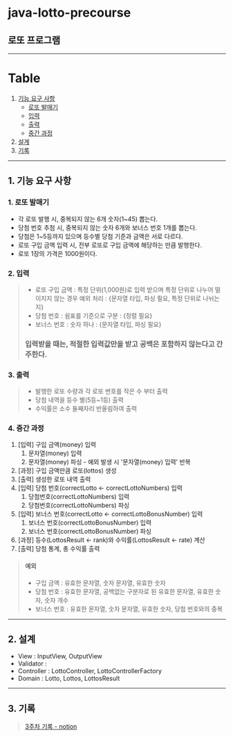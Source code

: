 # java-lotto-precourse

## 로또 프로그램

---

# Table
1. [기능 요구 사항](#1-기능-요구-사항)
   - [로또 발매기](#1-로또-발매기)
   - [입력](#2-입력)
   - [출력](#3-출력)
   - [중간 과정](#4-중간-과정)
2. [설계](#2-설계)
3. [기록](#2-기록)


---

## 1. 기능 요구 사항
### 1. 로또 발매기
- 각 로또 발행 시, 중복되지 않는 6개 숫자(1~45) 뽑는다. 
- 당첨 번호 추첨 시, 중복되지 않는 숫자 6개와 보너스 번호 1개를 뽑는다. 
- 당첨은 1~5등까지 있으며 등수별 당첨 기준과 금액은 서로 다르다. 
- 로또 구입 금액 입력 시, 전부 로또로 구입 금액에 해당하는 만큼 발행한다.
- 로또 1장의 가격은 1000원이다.

### 2. 입력
[//]: # (- 로또 구입 금액, 당첨 번호와 보너스 번호를 입력받고, 잘못된 값 입력 시, [ERROR]로 시작하는 메세지 출력 후 재입력한다.)
> - 로또 구입 금액 : 특정 단위(1,000원)로 입력 받으며 특정 단위로 나누어 떨이지지 않는 경우 예외 처리 : {문자열 타입, 파싱 필요, 특정 단위로 나뉘는지}
> - 당첨 번호 : 쉼표를 기준으로 구분 : {정렬 필요}
> - 보너스 번호 : 숫자 하나 : {문자열 타입, 파싱 필요}
> ### 입력받을 때는, 적절한 입력값만을 받고 공백은 포함하지 않는다고 간주한다.

### 3. 출력
[//]: # (- 사용자가 구매한 로또 번호와 당첨 번호를 비교 -> 당첨 내역, 수익률 출력 후 게임 종료)
> - 발행한 로또 수량과 각 로또 번호를 작은 수 부터 출력
> - 당첨 내역을 등수 별(5등~1등) 출력
> - 수익률은 소수 둘째자리 반올림하여 출력


### 4. 중간 과정
1. [입력] 구입 금액(money) 입력
   1. 문자열(money) 입력
   2. 문자열(money) 파싱 - 예외 발생 시 '문자열(money) 입력' 반복 
2. [과정] 구입 금액만큼 로또(lottos) 생성
3. [출력] 생성한 로또 내역 출력
4. [입력] 당첨 번호(correctLotto <- correctLottoNumbers) 입력
   1. 당첨번호(correctLottoNumbers) 입력
   2. 당첨번호(correctLottoNumbers) 파싱
5. [입력] 보너스 번호(correctLotto <- correctLottoBonusNumber) 입력
   1. 보너스 번호(correctLottoBonusNumber) 입력
   2. 보너스 번호(correctLottoBonusNumber) 파싱
6. [과정] 등수(LottosResult <- rank)와 수익률(LottosResult <- rate) 계산
7. [출력] 당첨 통계, 총 수익률 출력

> #### 예외
> - 구입 금액 : 유효한 문자열, 숫자 문자열, 유효한 숫자
> - 당첨 번호 : 유효한 문자열, 공백없는 구분자로 된 유효한 문자열, 유효한 숫자, 숫자 개수
> - 보너스 번호 : 유효한 문자열, 숫자 문자열, 유효한 숫자, 당첨 번호와의 중복

---
## 2. 설계
- View : InputView, OutputView
- Validator : 
- Controller : LottoController, LottoControllerFactory
- Domain : Lotto, Lottos, LottosResult


---

## 3. 기록
> [3주차 기록 - notion](https://www.notion.so/299b5f46b3c281ed9ba2fcd67a97e802?source=copy_link)